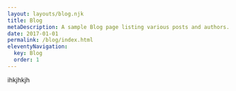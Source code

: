 ```yaml
---
layout: layouts/blog.njk
title: Blog
metaDescription: A sample Blog page listing various posts and authors.
date: 2017-01-01
permalink: /blog/index.html
eleventyNavigation:
  key: Blog
  order: 1
---
```

ihkjhkjh